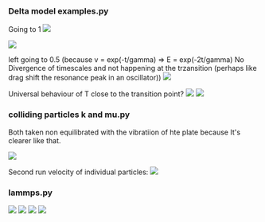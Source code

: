 ### Delta model examples.py

Going to 1
![](https://user-images.githubusercontent.com/37348774/226391083-107e2d66-2fd5-4e23-9f08-8087198230de.png)

![](https://user-images.githubusercontent.com/37348774/227989854-0c0888ff-3e03-4243-9e44-50af34d62fb0.png)

left going to 0.5 (because v = exp(-t/gamma) => E = exp(-2t/gamma)
No Divergence of timescales and not happening at the trzansition (perhaps like drag shift the resonance peak in an oscillator))
![](https://user-images.githubusercontent.com/37348774/226391130-d741deef-fa91-4a51-b40e-9a966fd46b3a.png)

Universal behaviour of T close to the transition point?
![](https://user-images.githubusercontent.com/37348774/226923628-3be2be0e-bcc7-4497-8183-09eaf3114822.png)
![](https://user-images.githubusercontent.com/37348774/226923632-ec34a4fd-9b78-45ee-bc73-6d7a81c34285.png)



### colliding particles k and mu.py

Both taken non equilibrated with the vibratiion of hte plate because It's clearer like that.

![](https://user-images.githubusercontent.com/37348774/226592218-57ad3345-51f9-483f-af84-eafc061eeb55.png)

Second run velocity of individual particles:
![](https://user-images.githubusercontent.com/37348774/226592221-b513d722-298a-4f00-bd51-c88b0c1bdc02.png)

### lammps.py

![](https://user-images.githubusercontent.com/37348774/229454736-56130e3b-2321-463a-b9ba-0983dc862da8.png)
![](https://user-images.githubusercontent.com/37348774/229454739-69c117d0-c4f7-4129-b73d-ff0ecdcd3b23.png)
![](https://user-images.githubusercontent.com/37348774/229454741-dae70f3f-5242-4c7d-a6b7-0f366d9d0dae.png)
![](https://user-images.githubusercontent.com/37348774/229454744-b6de7ac2-1f64-44fa-a7fc-a3636629c9a5.png)
